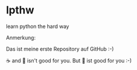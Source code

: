 # lpthw
learn python the hard way

Anmerkung:

Das ist meine erste Repository auf GitHub :-)

:coffee: and :pizza: isn't good for you. But :dancer: ist good for you :-)
